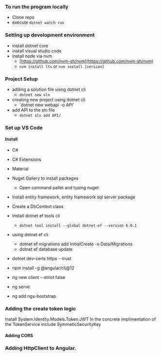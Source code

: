 ### To run the program locally
* Clone repo
* execute `dotnet watch run`

### Setting up development environment
* install dotnet core
* install visual studio code
* install node via nvm 
    - [https://github.com/nvm-sh/nvm](https://github.com/nvm-sh/nvm)
    - `nvm install lts` or `nvm install [version]`

### Project Setup
* adding a solution file uisng dotnet cli
    - `dotnet new sln`
* creating new project using dotnet cli
    -  `dotnet new webapi -o API'
* add API to the sln file
    - `dotnet sln add API/`

### Set up VS Code
#### Install
* C#
* C# Extensions
* Material 
* Nuget Gallery to install packages
    - Open command pallet and  typing nuget

* Install entity framework, entity framework sql server package
* Create a DbContext class
* Install dotnet ef tools cli
    - `dotnet tool install --global dotnet-ef --version 6.0.1`
* using dotnet ef cli
    * dotnet ef migrations add InitialCreate -o Data/Migrations
    * dotnet ef database update

* dotnet dev-certs https --trust
* npm install -g @angular/cli@12
* ng new client --strict false
* ng serve
* ng add ngx-bootstrap


### Adding the create token logic
Install System.Identity.Models.Token.JWT
In the concrete implimentation of the TokenService include SymmeticSecurityKey 

#### Adding CORS

### Adding HttpClient to Angular. 